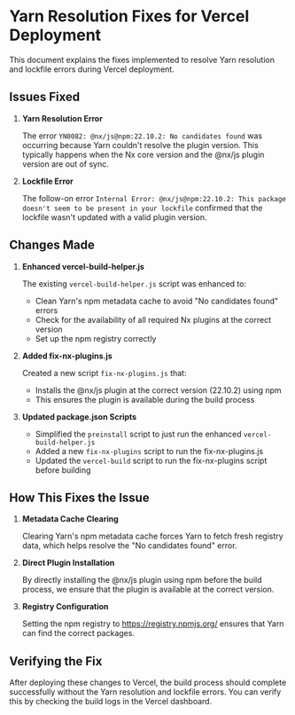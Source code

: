 # Yarn Resolution Fixes for Vercel Deployment

This document explains the fixes implemented to resolve Yarn resolution and lockfile errors during Vercel deployment.

## Issues Fixed

1. **Yarn Resolution Error**

   The error `YN0082: @nx/js@npm:22.10.2: No candidates found` was occurring because Yarn couldn't resolve the plugin version. This typically happens when the Nx core version and the @nx/js plugin version are out of sync.

2. **Lockfile Error**

   The follow-on error `Internal Error: @nx/js@npm:22.10.2: This package doesn't seem to be present in your lockfile` confirmed that the lockfile wasn't updated with a valid plugin version.

## Changes Made

1. **Enhanced vercel-build-helper.js**

   The existing `vercel-build-helper.js` script was enhanced to:
   - Clean Yarn's npm metadata cache to avoid "No candidates found" errors
   - Check for the availability of all required Nx plugins at the correct version
   - Set up the npm registry correctly

2. **Added fix-nx-plugins.js**

   Created a new script `fix-nx-plugins.js` that:
   - Installs the @nx/js plugin at the correct version (22.10.2) using npm
   - This ensures the plugin is available during the build process

3. **Updated package.json Scripts**

   - Simplified the `preinstall` script to just run the enhanced `vercel-build-helper.js`
   - Added a new `fix-nx-plugins` script to run the fix-nx-plugins.js
   - Updated the `vercel-build` script to run the fix-nx-plugins script before building

## How This Fixes the Issue

1. **Metadata Cache Clearing**

   Clearing Yarn's npm metadata cache forces Yarn to fetch fresh registry data, which helps resolve the "No candidates found" error.

2. **Direct Plugin Installation**

   By directly installing the @nx/js plugin using npm before the build process, we ensure that the plugin is available at the correct version.

3. **Registry Configuration**

   Setting the npm registry to https://registry.npmjs.org/ ensures that Yarn can find the correct packages.

## Verifying the Fix

After deploying these changes to Vercel, the build process should complete successfully without the Yarn resolution and lockfile errors. You can verify this by checking the build logs in the Vercel dashboard.

